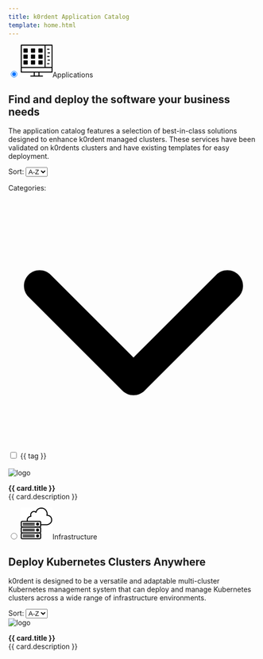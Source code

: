 ```yaml
---
title: k0rdent Application Catalog
template: home.html
---
```

<script src="https://unpkg.com/vue@3/dist/vue.global.js"></script>
<div id="app">
  <div class="maintabs">
    <input type="radio" id="tab_apps" name="maintabs" checked="checked" @change="switchedTabs($event)">
    <label for="tab_apps"><img src="img/icon-apps.svg" />Applications</label>
    <div class="tab tab_apps-content">
        <div class="tab_apps-top">
            <div class="left-side">
              <h2>Find and deploy the software your business needs</h2>
              <p>The application catalog features a selection of best-in-class solutions designed to enhance k0rdent managed clusters. These services have been validated on k0rdents clusters and have existing templates for easy deployment.</p>
            </div>
            <div class="right-side">
              <div class="filters-section">
                  <div class="select-wrapper">
                    <label for="ordering-apps">Sort: </label>
                    <select id="ordering-apps" @change="ordering">
                        <option value="asc">A-Z</option>
                        <option value="desc">Z-A</option>
                    </select>
                  </div>
              </div>
            </div>
        </div>
        <div class="tab_apps-bottom">
          <div class="tab_apps-sidebar">
            <p class="categories-title" @click="toggleExpanded($event)">Categories: <svg xmlns="http://www.w3.org/2000/svg" viewBox="0 0 512 512"><path d="M233.4 406.6c12.5 12.5 32.8 12.5 45.3 0l192-192c12.5-12.5 12.5-32.8 0-45.3s-32.8-12.5-45.3 0L256 338.7 86.6 169.4c-12.5-12.5-32.8-12.5-45.3 0s-12.5 32.8 0 45.3l192 192z"/></svg></p>
            <div id="filterTagsApps" class="expandable-list">
              <div v-for="tag in [...tagsSet].sort((a, b) => a.localeCompare(b))">
                <input type="checkbox" 
                  :id="tag.replace(/[ /]/g, '-').toLowerCase()" 
                  :name="tag.replace(/[ /]/g, '-').toLowerCase()" 
                  :value="tag.replace(/[ /]/g, '-').toLowerCase()" 
                  v-model="checkboxesApps">
                <label :for="tag.replace(/[ /]/g, '-').toLowerCase()">{{ tag }}</label>
              </div>
              <br>
            </div>
          </div>
          <div class="tab_apps-main-content">
            <div id="cards-apps" class="grid">
              <a class="card" :href="card.link" v-for="card in data_apps_filtered">
                <img :src="updateRelLink(card.logo, card.appDir)" alt="logo" />
                <p>
                  <b>{{ card.title }}</b>
                <br>
                {{ card.description }}
                </p>
              </a>
            </div>
          <!-- <button class="btn-show-more-apps">Show More</button>  -->
        </div>
      </div>
    </div>
    <input type="radio" id="tabs_infra" name="maintabs" @change="switchedTabs($event)">
    <label for="tabs_infra"><img src="img/icon-infra.svg" />Infrastructure</label>
    <div class="tab tabs_infra-content">
      <div class="tab_apps-top">
          <div class="left-side">
            <h2>Deploy Kubernetes Clusters Anywhere</h2>
            <p>k0rdent is designed to be a versatile and adaptable multi-cluster Kubernetes management system that can deploy and manage Kubernetes clusters across a wide range of infrastructure environments.</p>
          </div>
          <div class="right-side">
            <div class="filters-section">
              <div class="select-wrapper">
                  <label for="ordering-infra">Sort: </label>
                  <select id="ordering-infra" @change="ordering">
                      <option value="asc">A-Z</option>
                      <option value="desc">Z-A</option>
                  </select>
              </div>
            </div>
          </div>
      </div>
      <div class="tabs_infra-main-content">
        <div id="cards-infra" class="grid">
          <a class="card" :href="card.link" v-for="card in data_infra">
            <img :src="updateRelLink(card.logo, card.appDir)" alt="logo" />
            <p>
              <b>{{ card.title }}</b>
            <br>
            {{ card.description }}
            </p>
          </a>
        </div>
        <!-- <button class="btn-show-more-infra">Show More</button> -->
      </div>
    </div>
  </div>
</div>


<script>
  const { createApp, ref, onMounted, computed, watch, router } = Vue

  createApp({
    setup() {
      //vars
      const data = ref([])
      const data_infra = ref([])
      const data_apps = ref([])
      const data_apps_filtered = ref([])
      const checkboxesApps = ref([])
      const tagsSet = new Set()

      //methods
      const readData = ()=>{
        fetch("fetched_metadata.json")
          .then(response => response.json())
          .then(res => {
            data.value = res
            data_infra.value = res.filter(item=>item.type === 'infra')
            data_apps.value = res.filter(item=>item.type !== 'infra')

            data_apps.value.forEach(item=>{
              item.tags.forEach(tag => tagsSet.add(tag));
            })

            data_apps_filtered.value = data_apps.value
            sortingByTitle(data_apps_filtered.value, 'asc')
            sortingByTitle(data_infra.value, 'asc')

            updateCheckboxesFromURL()
          })
      }

      const sortingByTitle = (arr, order)=>{
        if(order === 'asc'){
          arr.sort((a, b) => a.title.localeCompare(b.title))
        } else {
          arr.sort((a, b) => b.title.localeCompare(a.title))
        }
      }

      const ordering = (event) => {
        if(event.target.id==='ordering-apps'){
          if(event.target.value === 'asc'){
            sortingByTitle(data_apps_filtered.value, 'asc')
          } else {
            sortingByTitle(data_apps_filtered.value, 'desc')
          }
        }
        if(event.target.id==='ordering-infra'){
          if(event.target.value === 'asc'){
            sortingByTitle(data_infra.value, 'asc')
          } else {
            sortingByTitle(data_infra.value, 'desc')
          }
        }
      }

      const updateRelLink = (link, appName) => {
        if (link.startsWith("./")) {
          return link.replace("./", `./apps/${appName}/`)
        }
        return link;
      }

      const updateURL = () => {
        let queryString = checkboxAppsNormalized.value.length ? `?category=${checkboxAppsNormalized.value.join(",")}` : "";
        history.replaceState({}, '', window.location.pathname + queryString)
      }

      function updateCheckboxesFromURL() {
        let params = new URLSearchParams(window.location.search);
        let hash_param = window.location.hash;
        if(document.getElementById(hash_param.replace('#', ''))){
          document.getElementById(hash_param.replace('#', '')).checked = true;
        }
        let selectedCategories = params.get("category");
        if (selectedCategories) {
          let selectedArray = selectedCategories.split(",");
          selectedArray.forEach(item=>{
            checkboxesApps.value.push(item)
          })
        }
      }

      const switchedTabs = (event)=>{
        if(event.target.id === 'tab_apps'){
          history.replaceState({}, '', '#tab_apps')
        }
        if(event.target.id === 'tabs_infra'){
          history.replaceState({}, '', '#tabs_infra')
        }
      }

      const toggleExpanded = (event) => {
        event.target.classList.toggle('expanded');
      }

      const checkboxAppsNormalized = computed(()=>{
        return checkboxesApps.value.map(item=>{
          return item.replace(/[ /]/g, "-").toLowerCase();
        })
      })

      onMounted(() => {
        readData()
        document.addEventListener("DOMContentLoaded", function () {
          // Loop through all keys in localStorage
          for (let i = 0; i < localStorage.length; i++) {
              let key = localStorage.key(i);
              if (key && key.includes("__tabs")) {
                  localStorage.removeItem(key);
                  break; // Stop after finding and removing the key
              }
          }
        });
      })

      watch(checkboxesApps, (newVal, oldVal) => {
        if(newVal.length>0){
          data_apps_filtered.value = data_apps.value.filter(item=>{
            return item.tags.some( elem => checkboxesApps.value.includes(elem.replace(/[ /]/g, "-").toLowerCase()) )
          })
        } else {
          data_apps_filtered.value = data_apps.value
        }
        updateURL()
      }, { deep: true })

      return {
        data,
        data_infra,
        data_apps,
        data_apps_filtered,
        updateRelLink,
        tagsSet,
        ordering,
        checkboxesApps,
        toggleExpanded,
        switchedTabs
      }
    }
  }).mount('#app')
  
</script>

